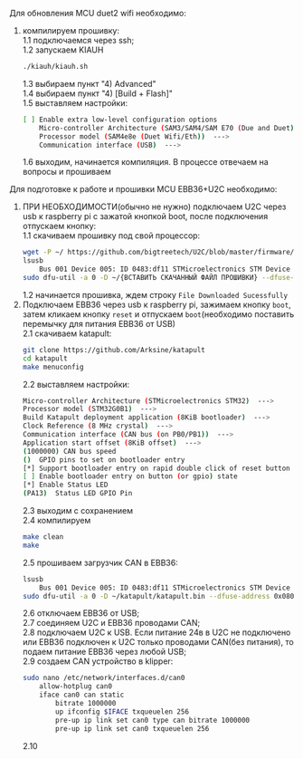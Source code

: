 Для обновления MCU duet2 wifi необходимо:  

1. компилируем прошивку:  
    1.1 подключаемся через ssh;  
    1.2 запускаем KIAUH  
    ```bash  
    ./kiauh/kiauh.sh
    ```  
    1.3 выбираем пункт "4) Advanced"  
    1.4 выбираем пункт "4) [Build + Flash]"  
    1.5 выставляем настройки:  
    ```bash  
    [ ] Enable extra low-level configuration options
        Micro-controller Architecture (SAM3/SAM4/SAM E70 (Due and Duet))  --->
        Processor model (SAM4e8e (Duet Wifi/Eth))  --->
        Communication interface (USB)  --->
    ```  
    1.6 выходим, начинается компиляция. В процессе отвечаем на вопросы и прошиваем  

Для подготовке к работе и прошивки MCU EBB36+U2C необходимо:  

1. ПРИ НЕОБХОДИМОСТИ(обычно не нужно) подключаем U2C через usb к raspberry pi с зажатой кнопкой boot, после подключения отпускаем кнопку:  
    1.1 скачиваем прошивку под свой процессор:  
    ```bash
    wget -P ~/ https://github.com/bigtreetech/U2C/blob/master/firmware/{ВСТАВИТЬ НЕОБХОДИМЫЙ ФАЙЛ ПРОШИВКИ}
    lsusb
        Bus 001 Device 005: ID 0483:df11 STMicroelectronics STM Device in DFU Mode
    sudo dfu-util -a 0 -D ~/{ВСТАВИТЬ СКАЧАННЫЙ ФАЙЛ ПРОШИВКИ} --dfuse-address 0x08000000:force:mass-erase:leave -d {ВСТАВИТЬ ID ИЗ КОМАНДЫ lsusb}
    ```  
    1.2 начинается прошивка, ждем строку ```File Downloaded Sucessfully```  
2. Подключаем EBB36 через usb к raspberry pi, зажимаем кнопку ```boot```, затем кликаем кнопку ```reset``` и отпускаем ```boot```(необходимо поставить перемычку для питания EBB36 от USB)  
    2.1 скачиваем katapult:  
    ```bash
    git clone https://github.com/Arksine/katapult
    cd katapult
    make menuconfig
    ```
    2.2 выставляем настройки:  
    ```bash
    Micro-controller Architecture (STMicroelectronics STM32)  --->
    Processor model (STM32G0B1)  --->
    Build Katapult deployment application (8KiB bootloader)  --->
    Clock Reference (8 MHz crystal)  --->
    Communication interface (CAN bus (on PB0/PB1))  --->
    Application start offset (8KiB offset)  --->
    (1000000) CAN bus speed
    ()  GPIO pins to set on bootloader entry
    [*] Support bootloader entry on rapid double click of reset button
    [ ] Enable bootloader entry on button (or gpio) state
    [*] Enable Status LED
    (PA13)  Status LED GPIO Pin
    ```  
    2.3 выходим с сохранением  
    2.4 компилируем  
    ```bash
    make clean
    make
    ```  
    2.5 прошиваем загрузчик CAN в EBB36:
    ```bash
    lsusb
        Bus 001 Device 005: ID 0483:df11 STMicroelectronics STM Device in DFU Mode
    sudo dfu-util -a 0 -D ~/katapult/katapult.bin --dfuse-address 0x08000000:force:mass-erase:leave -d {ВСТАВИТЬ ID ИЗ КОМАНДЫ lsusb}
    ```  
    2.6 отключаем EBB36 от USB;  
    2.7 соединяем U2C и EBB36 проводами CAN;  
    2.8 подключаем U2C к USB. Если питание 24в в U2C не подключено или EBB36 подключен к U2C только проводами CAN(без питания), то подаем питание EBB36 через любой USB;  
    2.9 создаем CAN устройство в klipper:  
    ```bash
    sudo nano /etc/network/interfaces.d/can0
        allow-hotplug can0
        iface can0 can static
            bitrate 1000000
            up ifconfig $IFACE txqueuelen 256
            pre-up ip link set can0 type can bitrate 1000000
            pre-up ip link set can0 txqueuelen 256

    ```  
    2.10 